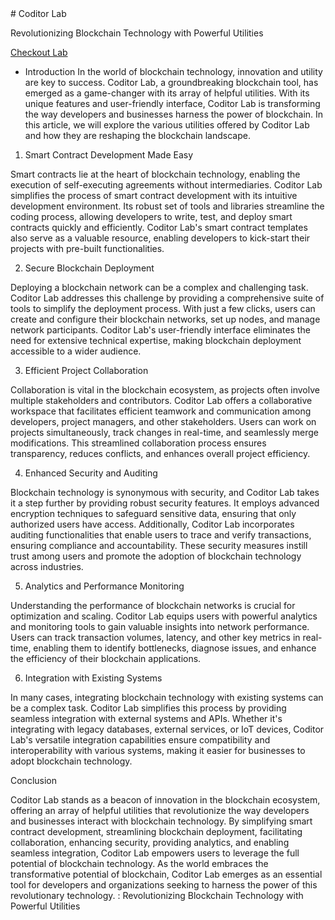 <article>
  # Coditor Lab
  
  Revolutionizing Blockchain Technology with Powerful Utilities

  <a href="http://coditorlab.githum.io">Checkout Lab</a>

- Introduction
  In the world of blockchain technology, innovation and utility are key to success. Coditor Lab, a groundbreaking blockchain tool, has emerged as a game-changer with its array of helpful utilities. With its unique features and user-friendly interface, Coditor Lab is transforming the way developers and businesses harness the power of blockchain. In this article, we will explore the various utilities offered by Coditor Lab and how they are reshaping the blockchain landscape.
  
  
1. Smart Contract Development Made Easy

Smart contracts lie at the heart of blockchain technology, enabling the execution of self-executing agreements without intermediaries. Coditor Lab simplifies the process of smart contract development with its intuitive development environment. Its robust set of tools and libraries streamline the coding process, allowing developers to write, test, and deploy smart contracts quickly and efficiently. Coditor Lab's smart contract templates also serve as a valuable resource, enabling developers to kick-start their projects with pre-built functionalities.

2. Secure Blockchain Deployment

Deploying a blockchain network can be a complex and challenging task. Coditor Lab addresses this challenge by providing a comprehensive suite of tools to simplify the deployment process. With just a few clicks, users can create and configure their blockchain networks, set up nodes, and manage network participants. Coditor Lab's user-friendly interface eliminates the need for extensive technical expertise, making blockchain deployment accessible to a wider audience.

3. Efficient Project Collaboration

Collaboration is vital in the blockchain ecosystem, as projects often involve multiple stakeholders and contributors. Coditor Lab offers a collaborative workspace that facilitates efficient teamwork and communication among developers, project managers, and other stakeholders. Users can work on projects simultaneously, track changes in real-time, and seamlessly merge modifications. This streamlined collaboration process ensures transparency, reduces conflicts, and enhances overall project efficiency.

4. Enhanced Security and Auditing

Blockchain technology is synonymous with security, and Coditor Lab takes it a step further by providing robust security features. It employs advanced encryption techniques to safeguard sensitive data, ensuring that only authorized users have access. Additionally, Coditor Lab incorporates auditing functionalities that enable users to trace and verify transactions, ensuring compliance and accountability. These security measures instill trust among users and promote the adoption of blockchain technology across industries.

5. Analytics and Performance Monitoring

Understanding the performance of blockchain networks is crucial for optimization and scaling. Coditor Lab equips users with powerful analytics and monitoring tools to gain valuable insights into network performance. Users can track transaction volumes, latency, and other key metrics in real-time, enabling them to identify bottlenecks, diagnose issues, and enhance the efficiency of their blockchain applications.

6. Integration with Existing Systems

In many cases, integrating blockchain technology with existing systems can be a complex task. Coditor Lab simplifies this process by providing seamless integration with external systems and APIs. Whether it's integrating with legacy databases, external services, or IoT devices, Coditor Lab's versatile integration capabilities ensure compatibility and interoperability with various systems, making it easier for businesses to adopt blockchain technology.

Conclusion

Coditor Lab stands as a beacon of innovation in the blockchain ecosystem, offering an array of helpful utilities that revolutionize the way developers and businesses interact with blockchain technology. By simplifying smart contract development, streamlining blockchain deployment, facilitating collaboration, enhancing security, providing analytics, and enabling seamless integration, Coditor Lab empowers users to leverage the full potential of blockchain technology. As the world embraces the transformative potential of blockchain, Coditor Lab emerges as an essential tool for developers and organizations seeking to harness the power of this revolutionary technology.
: Revolutionizing Blockchain Technology with Powerful Utilities
</article>
